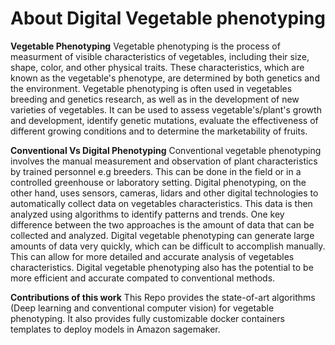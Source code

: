 # About Digital Vegetable phenotyping

**Vegetable Phenotyping**
Vegetable phenotyping is the process of measurment of visible characteristics of vegetables, including their size, shape, color, and other physical traits. These characteristics, which are known as the vegetable's phenotype, are determined by both genetics and the environment. Vegetable phenotyping is often used in vegetables breeding and genetics research, as well as in the development of new varieties of vegetables. It can be used to assess vegetable's/plant's growth and development, identify genetic mutations, evaluate the effectiveness of different growing conditions and to determine the marketability of fruits.

**Conventional Vs Digital Phenotyping**
Conventional vegetable phenotyping involves the manual measurement and observation of plant characteristics by trained personnel e.g breeders. This can be done in the field or in a controlled greenhouse or laboratory setting. Digital phenotyping, on the other hand, uses sensors, cameras, lidars and other digital technologies to automatically collect data on vegetables characteristics. This data is then analyzed using algorithms to identify patterns and trends.
One key difference between the two approaches is the amount of data that can be collected and analyzed. Digital vegetable phenotyping can generate large amounts of data very quickly, which can be difficult to accomplish manually. This can allow for more detailed and accurate analysis of vegetables characteristics. Digital vegetable phenotyping also has the potential to be more efficient and accurate compated to conventional methods.

**Contributions of this work**
This Repo provides the state-of-art algorithms (Deep learning and conventional computer vision) for vegetable phenotyping. It also provides fully customizable docker containers templates to deploy models in Amazon sagemaker.
